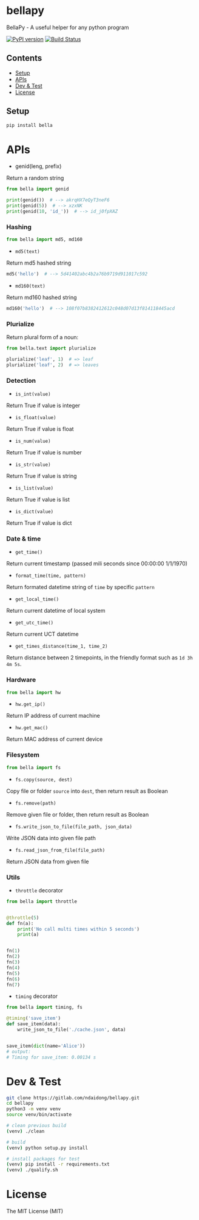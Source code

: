 # bellapy
BellaPy - A useful helper for any python program

[![PyPI version](https://badge.fury.io/py/bella.svg)](https://badge.fury.io/py/bella)
[![Build Status](https://gitlab.com/ndaidong/bellapy/badges/master/build.svg)](https://gitlab.com/ndaidong/bellapy/pipelines)


## Contents

* [Setup](#setup)
* [APIs](#apis)
* [Dev & Test](#dev-test)
* [License](#license)


## Setup

```bash
pip install bella
```


# APIs

- genid(leng, prefix)

Return a random string


```python
from bella import genid

print(genid())  # --> akrqHX7eQyT3neF6
print(genid(5))  # --> xzxNK
print(genid(10, 'id_'))  # --> id_j0fpXAZ
```


### Hashing



```python
from bella import md5, md160
```


- `md5(text)`

Return md5 hashed string


```python
md5('hello')  # --> 5d41402abc4b2a76b9719d911017c592
```


- `md160(text)`

Return md160 hashed string


```python
md160('hello')  # --> 108f07b8382412612c048d07d13f814118445acd
```

### Plurialize

Return plural form of a noun:

```python
from bella.text import plurialize

plurialize('leaf', 1)  # => leaf
plurialize('leaf', 2)  # => leaves

```

### Detection

- `is_int(value)`

Return True if value is integer

- `is_float(value)`

Return True if value is float

- `is_num(value)`

Return True if value is number

- `is_str(value)`

Return True if value is string

- `is_list(value)`

Return True if value is list

- `is_dict(value)`

Return True if value is dict


### Date & time


- `get_time()`

Return current timestamp (passed mili seconds since 00:00:00 1/1/1970)

- `format_time(time, pattern)`

Return formated datetime string of `time` by specific `pattern`


- `get_local_time()`

Return current datetime of local system

- `get_utc_time()`

Return current UCT datetime

- `get_times_distance(time_1, time_2)`

Return distance between 2 timepoints, in the friendly format such as `1d 3h 4m 5s`.


### Hardware


```python
from bella import hw
```


- `hw.get_ip()`

Return IP address of current machine


- `hw.get_mac()`

Return MAC address of current device


### Filesystem


```python
from bella import fs
```

- `fs.copy(source, dest)`

Copy file or folder `source` into `dest`, then return result as Boolean


- `fs.remove(path)`

Remove given file or folder, then return result as Boolean


- `fs.write_json_to_file(file_path, json_data)`

Write JSON data into given file path


- `fs.read_json_from_file(file_path)`

Return JSON data from given file



### Utils


- `throttle` decorator

```python
from bella import throttle


@throttle(5)
def fn(a):
    print('No call multi times within 5 seconds')
    print(a)


fn(1)
fn(2)
fn(3)
fn(4)
fn(5)
fn(6)
fn(7)
```

- `timing` decorator

```python
from bella import timing, fs

@timing('save_item')
def save_item(data):
    write_json_to_file('./cache.json', data)


save_item(dict(name='Alice'))
# output:
# Timing for save_item: 0.00134 s
```

# Dev & Test

```bash
git clone https://gitlab.com/ndaidong/bellapy.git
cd bellapy
python3 -m venv venv
source venv/bin/activate

# clean previous build
(venv) ./clean

# build
(venv) python setup.py install

# install packages for test
(venv) pip install -r requirements.txt
(venv) ./qualify.sh
```


# License

The MIT License (MIT)
